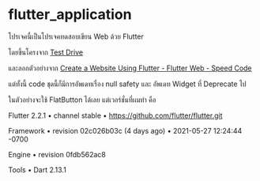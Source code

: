 # flutter_application

โปรเจคนี้เป็นโปรเจคทดสอบเขียน Web ด้วย Flutter

โดยขึ้นโครงจาก [Test Drive](https://flutter.dev/docs/get-started/test-drive)

และลอกตัวอย่างจาก [Create a Website Using Flutter - Flutter Web - Speed Code](https://www.youtube.com/watch?v=E6fLm5XlJDY)

แต่ทั้งนี้ code ชุดนี้ก็มีการอัพเดทเรื่อง null safety และ อัพเดท Widget ที่ Deprecate ไป

ในตัวอย่างจะใช้ FlatButton ได้เลย แต่เวอร์ชั่นที่ผมทำ คือ

Flutter 2.2.1 • channel stable • https://github.com/flutter/flutter.git

Framework • revision 02c026b03c (4 days ago) • 2021-05-27 12:24:44 -0700

Engine • revision 0fdb562ac8

Tools • Dart 2.13.1